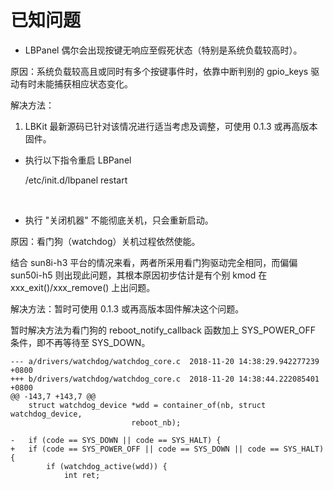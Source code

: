 # 已知问题

* LBPanel 偶尔会出现按键无响应至假死状态（特别是系统负载较高时）。

原因：系统负载较高且或同时有多个按键事件时，依靠中断判别的 gpio_keys 驱动有时未能捕获相应状态变化。

解决方法：

1. LBKit 最新源码已针对该情况进行适当考虑及调整，可使用 0.1.3 或再高版本固件。

+ 执行以下指令重启 LBPanel

    /etc/init.d/lbpanel restart

<br>

* 执行 "关闭机器" 不能彻底关机，只会重新启动。

原因：看门狗（watchdog）关机过程依然使能。

结合 sun8i-h3 平台的情况来看，两者所采用看门狗驱动完全相同，而偏偏 sun50i-h5 则出现此问题，其根本原因初步估计是有个别 kmod 在 xxx_exit()/xxx_remove() 上出问题。

解决方法：暂时可使用 0.1.3 或再高版本固件解决这个问题。

暂时解决方法为看门狗的 reboot_notify_callback 函数加上 SYS_POWER_OFF 条件，即不再等待至 SYS_DOWN。

	--- a/drivers/watchdog/watchdog_core.c	2018-11-20 14:38:29.942277239 +0800
	+++ b/drivers/watchdog/watchdog_core.c	2018-11-20 14:38:44.222085401 +0800
	@@ -143,7 +143,7 @@
	 	struct watchdog_device *wdd = container_of(nb, struct watchdog_device,
	 						   reboot_nb);
	 
	-	if (code == SYS_DOWN || code == SYS_HALT) {
	+	if (code == SYS_POWER_OFF || code == SYS_DOWN || code == SYS_HALT) {
	 		if (watchdog_active(wdd)) {
	 			int ret;



